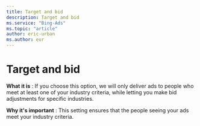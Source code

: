 ```yaml
---
title: Target and bid
description: Target and bid
ms.service: "Bing-Ads"
ms.topic: "article"
author: eric-urban
ms.author: eur
---
```


# Target and bid

**What it is** : If you choose this option, we will only deliver ads to people who meet at least one of your industry criteria, while letting you make bid adjustments for specific industries.

**Why it's important** : This setting ensures that the people seeing your ads meet your industry criteria.


